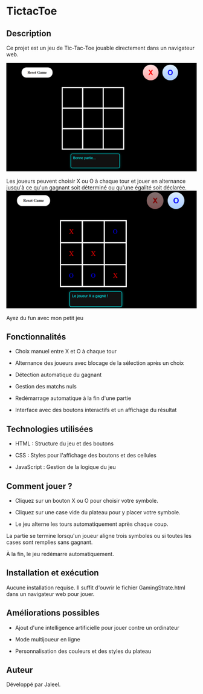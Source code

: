 # TictacToe
## Description

Ce projet est un jeu de Tic-Tac-Toe jouable directement dans un navigateur web. 

![Début de partie](./Images/Capture%20d’écran%202025-02-05%20065421.png)

Les joueurs peuvent choisir X ou O à chaque tour et jouer en alternance jusqu'à ce qu'un gagnant soit déterminé ou qu'une égalité soit déclarée.
![Partie en cours](./Images/Capture%20d’écran%202025-02-05%20101240.png)


Ayez du fun avec mon petit jeu
## Fonctionnalités

- Choix manuel entre X et O à chaque tour

- Alternance des joueurs avec blocage de la sélection après un choix

- Détection automatique du gagnant

- Gestion des matchs nuls

- Redémarrage automatique à la fin d'une partie

- Interface avec des boutons interactifs et un affichage du résultat

## Technologies utilisées

- HTML : Structure du jeu et des boutons

- CSS : Styles pour l'affichage des boutons et des cellules

- JavaScript : Gestion de la logique du jeu

## Comment jouer ?

- Cliquez sur un bouton X ou O pour choisir votre symbole.

- Cliquez sur une case vide du plateau pour y placer votre symbole.

- Le jeu alterne les tours automatiquement après chaque coup.

La partie se termine lorsqu'un joueur aligne trois symboles ou si toutes les cases sont remplies sans gagnant.

À la fin, le jeu redémarre automatiquement.

## Installation et exécution

Aucune installation requise. Il suffit d'ouvrir le fichier GamingStrate.html dans un navigateur web pour jouer.

## Améliorations possibles

- Ajout d'une intelligence artificielle pour jouer contre un ordinateur

- Mode multijoueur en ligne

- Personnalisation des couleurs et des styles du plateau

## Auteur

Développé par Jaleel.